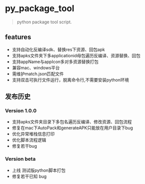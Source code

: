 # py_package_tool
> python package tool script.


## features

* 支持自动化反编译sdk、替换res下资源、回包apk
* 支持apks文件夹下多applicationid母包遍历反编译、资源替换、回包
* 支持appName与appIcon多对多资源替换打包
* 兼容mac、windows平台
* 需维护match.json匹配文件
* 支持双击可执行文件运行，脱离命令行,不需要安装python环境


## 发布历史

### Version 1.0.0
* 支持apks文件夹目录下多包名遍历反编译、修改资源、回包流程
* 修复在mac下AutoPack和generateAPK只能放在用户目录下bug
* 优化异常堆栈信息打印
* 优化脚本流程逻辑
* 修复若干bug


### Version beta
- 上线 测试版python脚本打包
- 修复若干已知 bug
